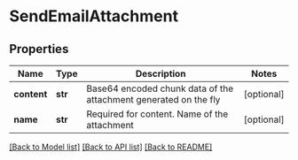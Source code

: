 # SendEmailAttachment

## Properties
Name | Type | Description | Notes
------------ | ------------- | ------------- | -------------
**content** | **str** | Base64 encoded chunk data of the attachment generated on the fly | [optional] 
**name** | **str** | Required for content. Name of the attachment | [optional] 

[[Back to Model list]](../README.md#documentation-for-models) [[Back to API list]](../README.md#documentation-for-api-endpoints) [[Back to README]](../README.md)


